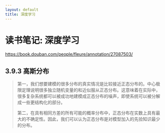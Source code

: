 ```yaml
---
layout: default
title: 深度学习
---
```


# 读书笔记: 深度学习

<https://book.douban.com/people/fleure/annotation/27087503/>
## 3.9.3 高斯分布

> 第一，我们想要建模的很多分布的真实情况是比较接近正态分布的。中心极限定理说明很多独立随机变量的和近似服从正态分布。这意味着在实际中，很多复杂系统都可以被成功地建模成正态分布的噪声，即使系统可以被分解成一些更结构化的部分。
>
> 第二，在具有相同方差的所有可能的概率分布中，正态分布在实数上具有最大的不确定性。因此，我们可以认为正态分布是对模型加入的先验知识最少的分布。
>
